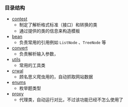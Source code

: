 ### 目录结构

- [contest](./contest)
  - 制定了解析格式标准（接口）和转换的类
  - 通过提供的类的信息来构造模板
- [bean](./bean)
  - 负责常用的引用例如 ``ListNode`` 、`TreeNode` 等
- [convert](./convert)
  - 负责解析输入参数，
- [utils](./utils)
  - 常用的工具类
- [crwal](./crwal)
  - 顾名思义爬虫用的，自动抓取网站数据
- [enums](./enums)
  - 枚举题类型
- [proxy](./proxy)
  - 代理类，自动运行对比，不过该功能已经不怎么使用了
